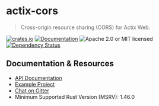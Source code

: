 # actix-cors

> Cross-origin resource sharing (CORS) for Actix Web.

[![crates.io](https://img.shields.io/crates/v/actix-cors?label=latest)](https://crates.io/crates/actix-cors)
[![Documentation](https://docs.rs/actix-cors/badge.svg?version=0.5.4)](https://docs.rs/actix-cors/0.5.4)
![Apache 2.0 or MIT licensed](https://img.shields.io/crates/l/actix-cors)
[![Dependency Status](https://deps.rs/crate/actix-cors/0.5.4/status.svg)](https://deps.rs/crate/actix-cors/0.5.4)

## Documentation & Resources

- [API Documentation](https://docs.rs/actix-cors)
- [Example Project](https://github.com/actix/examples/tree/master/security/web-cors)
- [Chat on Gitter](https://gitter.im/actix/actix-web)
- Minimum Supported Rust Version (MSRV): 1.46.0
